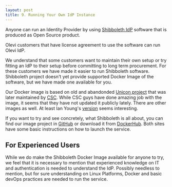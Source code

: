 ```yaml
---
layout: post
title: 9. Running Your Own IdP Instance
---
```

Anyone can run an Identity Provider by using [Shibboleth IdP](https://shibboleth.atlassian.net/wiki/spaces/IDP4/overview) software that is produced as Open Source product.

Olevi customers that have license agreement to use the software can run Olevi IdP.

We understand that some customers want to maintain their own setup or try fitting an IdP to their setup before committing to long term procurement. For these customers we have made it easier to run Shibboleth software. Shibboleth project doesn't yet provide supported Docker Image of the software, but we have made one available for you.

Our Docker image is based on old and abandonded [Unicon project](https://github.com/Unicon/shibboleth-idp-dockerized) that was later maintained by [CSC](https://github.com/CSCfi/shibboleth-idp-dockerized). While CSC guys have done amazing job with the image, it seems that they have not updated it publicly lately. There are other images as well. At least Ian Young's [version](https://github.com/iay/shibboleth-idp-docker) seems interesting.

If you want to try and see concretely, what Shibboleth is all about, you can find our image project in [GitHub](https://github.com/Olevi-id/shibboleth-idp-dockerized) or download it from [DockerHub](https://hub.docker.com/r/klaalo/shibboleth-idp). Both sites have some basic instructions on how to launch the service.

## For Experienced Users

While we do make the Shibboleth Docker Image available for anyone to try, we feel that it is necessary to mention that experienced knowledge on IT and authentication is needed to understand the IdP. Possibly needless to mention, but for sure understanding on Linux Platforms, Docker and basic devOps practices are needed to run the service.